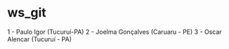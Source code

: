 # ws_git

1 - Paulo Igor (Tucuruí-PA)
2 - Joelma Gonçalves (Caruaru - PE)
3 - Oscar Alencar (Tucuruí - PA)

